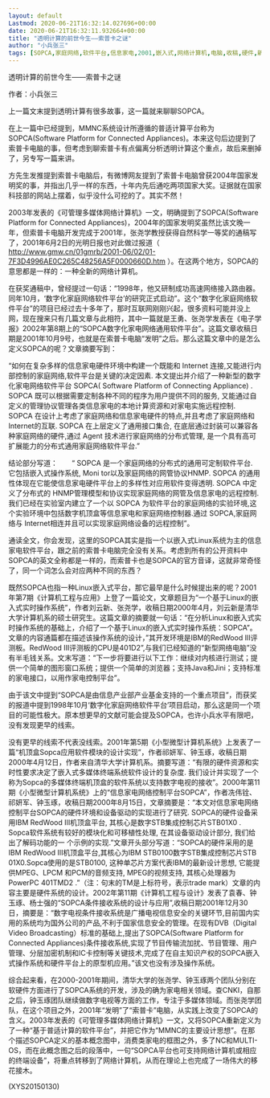 ```yaml
---
layout: default
Lastmod: 2020-06-21T16:32:14.027696+00:00
date: 2020-06-21T16:32:11.932664+00:00
title: "透明计算的前世今生——索普卡之谜"
author: "小兵张三"
tags: [SOPCA,家庭网络,软件平台,信息家电,2001,嵌入式,网络计算机,电脑,收稿,硬件,新语丝]
---
```


透明计算的前世今生——索普卡之谜

作者：小兵张三

上一篇文末提到透明计算有很多故事，这一篇就来聊聊SOPCA。

在上一篇中已经提到，MMNC系统设计所遵循的普适计算平台称为SOPCA(Software Platform for Connected Appliances)。本来这句后边提到了索普卡电脑的事，但考虑到聊索普卡有点偏离分析透明计算这个重点，故后来删掉了，另专写一篇来讲。

方先生发推提到索普卡电脑后，有微博网友提到了索普卡电脑曾获2004年国家发明奖的事，并指出几乎一样的东西，十年内先后通吃两项国家大奖。证据就在国家科技部的网站上摆着，似乎没什么可挖的了。其实不然！

2003年发表的《可管理多媒体网络计算机》一文，明确提到了SOPCA(Software Platform for Connected Appliances)，2004年的国家发明奖虽然比该文晚一年，但索普卡电脑开发完成于2001年，张尧学教授获得自然科学一等奖的通稿写了，2001年6月2日的光明日报也对此做过报道（ http://www.gmw.cn/01gmrb/2001-06/02/01-7F3D4996AE0C265C48256A5F0000660D.htm ）。在这两个地方，SOPCA的意思都是一样的：一种全新的网络计算机。

在获奖通稿中，曾经提过一句话：“1998年，他又研制成功高速网络接入路由器。同年10月，‘数字化家庭网络软件平台’的研究正式启动”。这个“数字化家庭网络软件平台”的项目已经过去十多年了，那时互联网刚刚兴起，很多资料可能并没上网，现在搜来只有几篇文章与此相符，其中一篇就是王勇、张尧学发表在《电子学报》2002年第8期上的“SOPCA数字化家电网络通用软件平台”。这篇文章收稿日期是2001年10月9号，也就是在索普卡电脑“发明”之后。那么这篇文章中的是怎么定义SOPCA的呢？文章摘要写到：

“如何在复杂多样的信息家电硬件环境中构建一个既能和 Internet 连接,又能进行内部控制的家庭网络,软件平台是关键的决定因素. 本文提出并介绍了一种新型的数字化家电网络软件平台 SOPCA( Software Platform of Connecting Appliance) . SOPCA 既可以根据需要定制各种不同的程序为用户提供不同的服务, 又能通过自定义的管理协议管理各类信息家电的本地计算资源和对家电实施远程控制. SOPCA 在设计上考虑了家庭网络和信息家电硬件的特点,并且考虑了家庭网络和Internet的互联. SOPCA 在上层定义了通用接口集合, 在底层通过封装可以兼容各种家庭网络的硬件,通过 Agent 技术进行家庭网络的分布式管理, 是一个具有高可扩展能力的分布式通用家庭网络软件平台.”

结论部分写道：　　“ SOPCA 是一个家庭网络的分布式的通用可定制软件平台. 它包括嵌入式操作系统, Moni tor以及家庭网络的网管协议HNMP. SOPCA 的通用性体现在它能使信息家电硬件平台上的多样性对应用软件变得透明. SOPCA 中定义了分布式的 HNMP管理模型和协议实现家庭网络的网管及信息家电的远程控制. 我们已经在实验室内建立了一个以 SOPCA 为软件平台的家庭网络的实验环境,这个实验环境中包括数字机顶盒等信息家电和家庭网络控制器.通过 SOPCA,家庭网络与 Internet相连并且可以实现家庭网络设备的远程控制”。

通读全文，你会发现，这里的SOPCA其实是指一个以嵌入式Linux系统为主的信息家电软件平台，跟之前的索普卡电脑完全没有关系。考虑到所有的公开资料中SOPCA的英文全称都是一样的，而索普卡也是SOPCA的官方音译，这就非常奇怪了，同一个词怎么会对应两种不同的东西？

既然SOPCA也指一种Linux嵌入式平台，那它最早是什么时候提出来的呢？2001年第7期《计算机工程与应用》上登了一篇论文，文章题目为“一个基于Linux的嵌入式实时操作系统”，作者刘云新、张尧学，收稿日期2000年4月，刘云新是清华大学计算机系的硕士研究生。这篇文章的摘要就一句话：“在分析Linux和嵌入式实时操作系统的基础上，介绍了一个基于Linux的嵌入式实时操作系统：SOPCA”。文章的内容通篇都在描述该操作系统的设计，”其开发环境是IBM的RedWood III评测板。RedWood III评测板的CPU是401D2”,与我们已经知道的“新型网络电脑”没有半毛钱关系。文末写道：“下一步将要进行以下工作：继续对内核进行测试；提供一个简单的图形窗口系统；提供一个简单的浏览器；支持Java和Jini；支持标准的家电接口，以用作家电控制平台”。

由于该文中提到“SOPCA是由信息产业部产业基金支持的一个重点项目”，而获奖的报道中提到1998年10月‘数字化家庭网络软件平台’项目启动，那么这是同一个项目的可能性极大。原本想更早的文献可能会提及SOPCA，也许小兵水平有限吧，没有发现更早的线索。

没有更早的线索不代表没线索。2001年第5期《小型微型计算机系统》上发表了一篇“机顶盒Sopca应用软件模块的设计实现”，作者祁妍军、钟玉琢，收稿日期2000年4月12日，作者来自清华大学计算机系。摘要写道：“有限的硬件资源和实时性要求决定了嵌入式多媒体终端系统软件设计的复杂度. 我们设计并实现了一个称为Sopca的多媒体终端机顶盒的软件系统以支持数字电视的接收”。2000年第11期《小型微型计算机系统》上的“信息家电网络控制平台SOPCA”，作者冼伟铨、祁妍军、钟玉琢，收稿日期2000年8月15日，文章摘要是：“本文对信息家电网络控制平台SOPCA的硬件环境和设备驱动的实现进行了研究. SOPCA的硬件设备采用IBM RedWood III机顶盒平台, 其核心是数字STB集成控制芯片STB01X0 . Sopca软件系统有较好的模块化和可移植性处理, 在其设备驱动设计部分, 我们给出了解码功能的一 个示例的实现.”文章开头部分写道：“SOPCA的硬件采用的是IBM RedWood III机顶盒平台,其核心为IBM STB0100数字STB集成控制芯片STB 01X0.Sopca使用的是STB0100, 这种单芯片方案代表IBM的最新设计思想, 它能提供MPEG、LPCM 和PCM的音频支持, MPEG的视频支持, 其核心处理器为PowerPC 401TMD2 .”（注：句末的TM是上标符号，表示trade mark）文章的内容主要是硬件系统的设计。2002年第11期《计算机工程与设计》发表了袁春、钟玉琢、杨士强的“SOPCA条件接收系统的设计与应用”,收稿日期2001年12月30日，摘要是：“数字电视条件接收系统是广播电视信息安全的关键环节,目前国内实用的系统均为国外公司的产品,不利于国家信息安全的管理。在现有DVB（Digital Video Broadcasting）标准的基础上,提出了SOPCA(Software Platform for Connected Appliances)条件接收系统,实现了节目传输流加扰、节目管理、用户管理、分层加密机制和IC卡控制等关键技术,完成了在自主知识产权的SOPCA嵌入式操作系统和硬件平台上的原型机应用。”该文也没有涉及操作系统。

综合起来看，在2000-2001年期间，清华大学的张尧学、钟玉琢两个团队分别在软硬件方面进行了SOPCA系统的开发，涉及的确为家电相关领域。查CNKI，自那之后，钟玉琢团队继续做数字电视等方面的工作，专注于多媒体领域。而张尧学团队，在这个项目之外，2001年“发明”了“索普卡”电脑，从实践上改变了SOPCA的含义。2003年发表的《可管理多媒体网络计算机》一文，又将SOPCA重新定义为了一种“基于普适计算的软件平台”，并把它作为“MMNC的主要设计思想”。在那个描述SOPCA定义的基本概念图中，消费类家电的框图之外，多了NC和MULTI-OS，而在此概念图之后的段落中，一句“SOPCA平台也可支持网络计算机或相应的终端设备”，将重点转移到了网络计算机，从而在理论上也完成了一场伟大的移花接木。

(XYS20150130)

